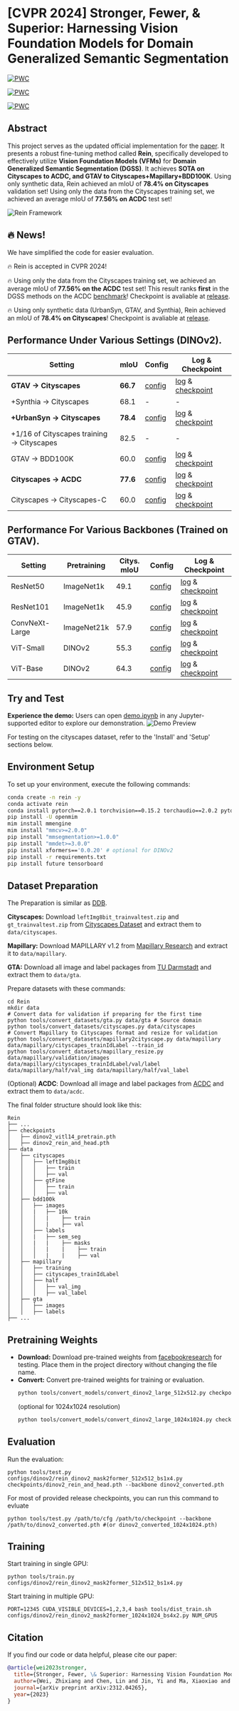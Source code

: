 # [CVPR 2024] Stronger, Fewer, & Superior: Harnessing Vision Foundation Models for Domain Generalized Semantic Segmentation

[![PWC](https://img.shields.io/endpoint.svg?url=https://paperswithcode.com/badge/stronger-fewer-superior-harnessing-vision/domain-adaptation-on-cityscapes-to-acdc)](https://paperswithcode.com/sota/domain-adaptation-on-cityscapes-to-acdc?p=stronger-fewer-superior-harnessing-vision)

[![PWC](https://img.shields.io/endpoint.svg?url=https://paperswithcode.com/badge/stronger-fewer-superior-harnessing-vision/domain-generalization-on-gta-to-avg)](https://paperswithcode.com/sota/domain-generalization-on-gta-to-avg?p=stronger-fewer-superior-harnessing-vision)

[![PWC](https://img.shields.io/endpoint.svg?url=https://paperswithcode.com/badge/stronger-fewer-superior-harnessing-vision/domain-generalization-on-gta5-to-cityscapes)](https://paperswithcode.com/sota/domain-generalization-on-gta5-to-cityscapes?p=stronger-fewer-superior-harnessing-vision)
## Abstract
This project serves as the updated official implementation for the [paper](https://arxiv.org/pdf/2312.04265.pdf). It presents a robust fine-tuning method called **Rein**, specifically developed to effectively utilize **Vision Foundation Models (VFMs)** for **Domain Generalized Semantic Segmentation (DGSS)**. It achieves **SOTA on Cityscapes to ACDC, and GTAV to Cityscapes+Mapillary+BDD100K**.  Using only synthetic data, Rein achieved an mIoU of **78.4\% on Cityscapes** validation set! Using only the data from the Cityscapes training set, we achieved an average mIoU of **77.56% on ACDC** test set!

![Rein Framework](framework.png)

## 🔥 News!
We have simplified the code for easier evaluation.

🔥 Rein is accepted in CVPR 2024!

🔥 Using only the data from the Cityscapes training set, we achieved an average mIoU of **77.56% on the ACDC** test set! This result ranks **first** in the DGSS methods on the ACDC [benchmark](https://acdc.vision.ee.ethz.ch/submissions/65b6848187f1a5171cf44c34)! Checkpoint is avaliable at [release](https://github.com/w1oves/Rein/releases/tag/Cityscapes).

🔥 Using only synthetic data (UrbanSyn, GTAV, and Synthia), Rein achieved an mIoU of **78.4\% on Cityscapes**! Checkpoint is avaliable at [release](https://github.com/w1oves/Rein/releases/tag/UrbanSyn%2BGTAV%2BSynthia).

## Performance Under Various Settings (DINOv2).

|Setting |mIoU |Config|Log & Checkpoint|
|-|-|-|-|
|**GTAV $\rightarrow$ Cityscapes**|**66.7**|[config](https://github.com/w1oves/Rein/releases/download/GTAV/config.py)|[log](https://github.com/w1oves/Rein/releases/download/GTAV/20231213_213507.json) & [checkpoint](https://github.com/w1oves/Rein/releases/download/GTAV/iter_40000_published.pth)
|+Synthia $\rightarrow$ Cityscapes|68.1|-|-|
|**+UrbanSyn $\rightarrow$ Cityscapes**|**78.4**|[config](https://github.com/w1oves/Rein/releases/download/Cityscapes/config.py)|[log](https://github.com/w1oves/Rein/releases/download/Cityscapes/20240120_154745.json) & [checkpoint](https://github.com/w1oves/Rein/releases/download/Cityscapes/citys2acdc_40k_rein_head.pth)|
|+1/16 of Cityscapes training $\rightarrow$ Cityscapes|82.5|-|-
|GTAV $\rightarrow$ BDD100K|60.0|[config](https://github.com/w1oves/Rein/releases/download/GTAV/config.py)|[log](https://github.com/w1oves/Rein/releases/download/GTAV/20231213_213507.json) & [checkpoint](https://github.com/w1oves/Rein/releases/download/GTAV/iter_40000_published.pth)
|**Cityscapes $\rightarrow$ ACDC**|**77.6**|[config](https://github.com/w1oves/Rein/releases/download/Cityscapes/config.py)|[log](https://github.com/w1oves/Rein/releases/download/Cityscapes/20240120_154745.json) & [checkpoint](https://github.com/w1oves/Rein/releases/download/Cityscapes/citys2acdc_40k_rein_head.pth)
|Cityscapes $\rightarrow$ Cityscapes-C|60.0|[config](https://github.com/w1oves/Rein/releases/download/Cityscapes/config.py)|[log](https://github.com/w1oves/Rein/releases/download/Cityscapes/20240120_154745.json) & [checkpoint](https://github.com/w1oves/Rein/releases/download/Cityscapes/citys2acdc_40k_rein_head.pth)

## Performance For Various Backbones (Trained on GTAV).

|Setting |Pretraining|Citys. mIoU |Config|Log & Checkpoint|
|-|-|-|-|-|
|ResNet50 |ImageNet1k|49.1|[config](https://github.com/w1oves/Rein/releases/download/GTAV%2BResNet50/config.py)|[log](https://github.com/w1oves/Rein/releases/download/GTAV%2BResNet50/20240119_155612.json) & [checkpoint](https://github.com/w1oves/Rein/releases/download/GTAV%2BResNet50/iter_40000_published.pth)
|ResNet101 |ImageNet1k|45.9|[config](https://github.com/w1oves/Rein/releases/download/GTAV%2BResNet101/config.py)| [log](https://github.com/w1oves/Rein/releases/download/GTAV%2BResNet101/20240124_160509.json) & [checkpoint](https://github.com/w1oves/Rein/releases/download/GTAV%2BResNet101/iter_40000_published.pth)
|ConvNeXt-Large |ImageNet21k| 57.9|[config](https://github.com/w1oves/Rein/releases/download/GTAV%2BConvNeXt-L/config.py)|[log](https://github.com/w1oves/Rein/releases/download/GTAV%2BConvNeXt-L/20240125_162647.json) & [checkpoint](https://github.com/w1oves/Rein/releases/download/GTAV%2BConvNeXt-L/iter_40000_published.pth)
|ViT-Small |DINOv2|55.3|[config](https://github.com/w1oves/Rein/releases/download/GTAV%2BViT-Small/config.py)|[log](https://github.com/w1oves/Rein/releases/download/GTAV%2BViT-Small/20240129_201817.json) & [checkpoint](https://github.com/w1oves/Rein/releases/download/GTAV%2BViT-Small/iter_40000_published.pth)
|ViT-Base |DINOv2|64.3|[config](https://github.com/w1oves/Rein/releases/download/GTAV%2BViT-Base/config.py)|[log](https://github.com/w1oves/Rein/releases/download/GTAV%2BViT-Base/20240129_201643.json) & [checkpoint](https://github.com/w1oves/Rein/releases/download/GTAV%2BViT-Base/iter_40000_published.pth)

## Try and Test
**Experience the demo:** Users can open [demo.ipynb](demo.ipynb) in any Jupyter-supported editor to explore our demonstration.
![Demo Preview](demo.png)

For testing on the cityscapes dataset, refer to the 'Install' and 'Setup' sections below.

## Environment Setup
To set up your environment, execute the following commands:
```bash
conda create -n rein -y
conda activate rein
conda install pytorch==2.0.1 torchvision==0.15.2 torchaudio==2.0.2 pytorch-cuda=11.7 -c pytorch -c nvidia -y
pip install -U openmim
mim install mmengine
mim install "mmcv>=2.0.0"
pip install "mmsegmentation>=1.0.0"
pip install "mmdet>=3.0.0"
pip install xformers=='0.0.20' # optional for DINOv2
pip install -r requirements.txt
pip install future tensorboard
```

## Dataset Preparation
The Preparation is similar as [DDB](https://github.com/xiaoachen98/DDB).

**Cityscapes:** Download `leftImg8bit_trainvaltest.zip` and `gt_trainvaltest.zip` from [Cityscapes Dataset](https://www.cityscapes-dataset.com/downloads/) and extract them to `data/cityscapes`.

**Mapillary:** Download MAPILLARY v1.2 from [Mapillary Research](https://research.mapillary.com/) and extract it to `data/mapillary`.

**GTA:** Download all image and label packages from [TU Darmstadt](https://download.visinf.tu-darmstadt.de/data/from_games/) and extract them to `data/gta`.

Prepare datasets with these commands:
```shell
cd Rein
mkdir data
# Convert data for validation if preparing for the first time
python tools/convert_datasets/gta.py data/gta # Source domain
python tools/convert_datasets/cityscapes.py data/cityscapes
# Convert Mapillary to Cityscapes format and resize for validation
python tools/convert_datasets/mapillary2cityscape.py data/mapillary data/mapillary/cityscapes_trainIdLabel --train_id
python tools/convert_datasets/mapillary_resize.py data/mapillary/validation/images data/mapillary/cityscapes_trainIdLabel/val/label data/mapillary/half/val_img data/mapillary/half/val_label
```
(Optional) **ACDC**: Download all image and label packages from [ACDC](https://acdc.vision.ee.ethz.ch/) and extract them to `data/acdc`.

The final folder structure should look like this:

```
Rein
├── ...
├── checkpoints
│   ├── dinov2_vitl14_pretrain.pth
│   ├── dinov2_rein_and_head.pth
├── data
│   ├── cityscapes
│   │   ├── leftImg8bit
│   │   │   ├── train
│   │   │   ├── val
│   │   ├── gtFine
│   │   │   ├── train
│   │   │   ├── val
│   ├── bdd100k
│   │   ├── images
│   │   |   ├── 10k
│   │   │   |    ├── train
│   │   │   |    ├── val
│   │   ├── labels
│   │   |   ├── sem_seg
│   │   |   |    ├── masks
│   │   │   |    |    ├── train
│   │   │   |    |    ├── val
│   ├── mapillary
│   │   ├── training
│   │   ├── cityscapes_trainIdLabel
│   │   ├── half
│   │   │   ├── val_img
│   │   │   ├── val_label
│   ├── gta
│   │   ├── images
│   │   ├── labels
├── ...
```
## Pretraining Weights
* **Download:** Download pre-trained weights from [facebookresearch](https://dl.fbaipublicfiles.com/dinov2/dinov2_vitl14/dinov2_vitl14_pretrain.pth) for testing. Place them in the project directory without changing the file name.
* **Convert:** Convert pre-trained weights for training or evaluation.
  ```bash
  python tools/convert_models/convert_dinov2_large_512x512.py checkpoints/dinov2_vitl14_pretrain.pth checkpoints/dinov2_converted.pth
  ```
  (optional for 1024x1024 resolution)
  ```bash
  python tools/convert_models/convert_dinov2_large_1024x1024.py checkpoints/dinov2_vitl14_pretrain.pth checkpoints/dinov2_converted_1024x1024.pth
  ```
## Evaluation
  Run the evaluation:
  ```
  python tools/test.py configs/dinov2/rein_dinov2_mask2former_512x512_bs1x4.py checkpoints/dinov2_rein_and_head.pth --backbone dinov2_converted.pth
  ```
  For most of provided release checkpoints, you can run this command to evluate
  ```
  python tools/test.py /path/to/cfg /path/to/checkpoint --backbone /path/to/dinov2_converted.pth #(or dinov2_converted_1024x1024.pth)
  ```

## Training
Start training in single GPU:
```
python tools/train.py configs/dinov2/rein_dinov2_mask2former_512x512_bs1x4.py
```
Start training in multiple GPU:
```
PORT=12345 CUDA_VISIBLE_DEVICES=1,2,3,4 bash tools/dist_train.sh configs/dinov2/rein_dinov2_mask2former_1024x1024_bs4x2.py NUM_GPUS
```

## Citation
If you find our code or data helpful, please cite our paper:
```bibtex
@article{wei2023stronger,
  title={Stronger, Fewer, \& Superior: Harnessing Vision Foundation Models for Domain Generalized Semantic Segmentation},
  author={Wei, Zhixiang and Chen, Lin and Jin, Yi and Ma, Xiaoxiao and Liu, Tianle and Ling, Pengyang and Wang, Ben and Chen, Huaian and Zheng, Jinjin},
  journal={arXiv preprint arXiv:2312.04265},
  year={2023}
}
```
